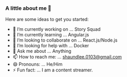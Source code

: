 ### A little about me 👋

Here are some ideas to get you started:

- 🔭 I’m currently working on ... Story Squad
- 🌱 I’m currently learning ... Angular.js
- 👯 I’m looking to collaborate on ... React.js/Node.js
- 🤔 I’m looking for help with ... Docker
- 💬 Ask me about ... Anything
- 📫 How to reach me: ... shaundlee.0103@gmail.com
- 😄 Pronouns: ... He/Him
- ⚡ Fun fact: ... I am a content streamer.

